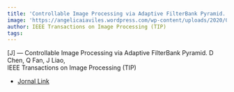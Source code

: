 ```yaml
---  
title: 'Controllable Image Processing via Adaptive FilterBank Pyramid. D Chen, Q Fan, J Liao,'  
image: 'https://angelicaiaviles.wordpress.com/wp-content/uploads/2020/07/adaptivefilterbank.gif'  
author: IEEE Transactions on Image Processing (TIP)  
tags:   
---  
```

  
[J] — Controllable Image Processing via Adaptive FilterBank Pyramid. D Chen, Q Fan, J Liao,  
IEEE Transactions on Image Processing (TIP)  
  
- [Jornal Link](https://ieeexplore.ieee.org/document/9146380)  
        